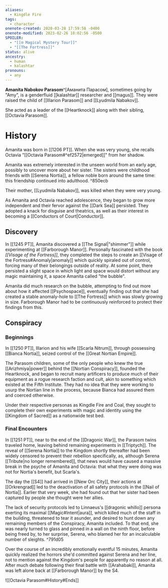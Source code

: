 ```yaml
---
aliases:
  - Kingdle Fire
tags:
  - character
onenote-created: 2020-03-28 17:59:58 -0400
onenote-modified: 2023-02-26 18:02:56 -0500
SPOILER:
  - "[[⍟ Magical Mystery Tour]]"
  - "[[The Fortress]]"
status: alive
ancestry:
  - human
  - kalashtar
pronouns:
  - any
---
```

**Amanita Nabokov Parasom**^[Аманита Парасом], sometimes going by "Amy", is a genderfluid [[kalashtar]] researcher and [[magus]]. They were raised the child of [[Illarion Parasom]] and [[Lyudmila Nabakov]].

She acted as a leader of the [[Heartknock]] along with their sibling, [[Octavia Parasom]]. 

# History
Amanita was born in [[1206 PT]]. When she was very young, she recalls Octavia "[[Octavia Parasom#^ef2572|emerged]]" from her shadow.

Amanita was extremely interested in the unseen world from an early age, possibly to uncover more about her sister. The sisters were childhood friends with [[Serena Nortia]], a fellow noble born around the same time: this friendship continued into adulthood. ^850ecb

Their mother, [[Lyudmila Nabakov]], was killed when they were very young.

As Amanita and Octavia reached adolescence, they began to grow more independent and their fervor against the [[Dark Sea]] persisted. They adopted a knack for disguise and theatrics, as well as their interest in becoming a [[Conductors of Court|Conductor]]. 

## Discovery

In [[1245 PT]], Amanita discovered a [[The Signal|"shimmer"]] while experimenting at [[Farborough Manor]].  Personally fascinated with the book *[[Visage of the Fortress]]*, they completed the steps to create an [[Visage of the Fortress#Anomaly|anomaly]] which quickly spiraled out of control, forcing many of their belongings outside of reality. At some point, there persisted a slight space in which light and space would distort without any magic maintaining it, a space Amanita called "the bubble".

Amanita did much research on the bubble, attempting to find out more about how it affected [[Psychospace]], eventually finding out that she had created a stable anomaly-hole to [[The Fortress]] which was slowly growing in size. Farborough Manor had to be continuously reinforced to protect their findings from this.

## Conspiracy
### Beginnings
In [[1250 PT]], Illarion and his wife [[Scarla Nitrum]], through possessing [[Bianca Nortia]], seized control of the [[Great Nortian Empire]]. 

The Parasom children, some of the only people who knew the true [[Arizhmiya|power]] behind the [[Nortian Conspiracy]], founded the Heartknock, and began to recruit many artificers to produce much of their equipment as a rogue research faction and cult, akin to something which existed at the Fifth Institute. They had no idea that they were working to usurp the Nortian line in the process, because Bianca had assured them and coerced otherwise.

Under their respective personas as Kingdle Fire and Coal, they sought to complete their own experiments with magic and identity using the [[Kingdom of Sacred]] as a nationwide test bed.

### Final Encounters
In [[1251 PT]], near to the end of the [[Dragonic War]], the Parasom twins traveled home, leaving behind remaining experiments in [[Triptych]]. The reveal of [[Serena Nortia]] to the Kingdom shortly thereafter had been widely censored to prevent their rebellion specifically, as, although Serena [[Tribute|no longer remembered]], that news would have caused a massive break in the psyche of Amanita and Octavia: that what they were doing was not for Nortia's benefit, but Scarla's. 

The day the [[S4]] had arrived in [[New Orc City]], their actions at [[Orkrengrad]] led to the deactivation of all safety protocols in the [[Nail of Nortia]]. Earlier that very week, she had found out that her sister had been captured by people she thought were her allies. 

The lack of security protocols led to Linnaeus's [[dragonic whillo]] persona exerting its maximal [[Magic#Intent|aura]], which killed much of the staff in the building, threatened to tear it asunder, and desired to hunt down any remaining members of the Conspiracy, Amanita included. To that end, she was nearly turned to glass and pinned in a wall on the ninth floor, before being freed by, to her surprise, Serena, who blamed her for an incalculable number of sleights. ^791d05

Over the course of an incredibly emotionally eventful 15 minutes, Amanita quickly realized the horrors she'd committed against Serena and her line, not to mention against the Kingdom's people for apparently no reason at all. After much debate following their final battle with [[Arahabaki]], Amanita was left alone back at [[Farborough Manor]] by the S4.

![[Octavia Parasom#History#Ends]]